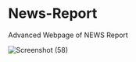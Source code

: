 # News-Report

Advanced Webpage of NEWS Report


![Screenshot (58)](https://user-images.githubusercontent.com/61191750/103988677-8a3abb00-51b4-11eb-988c-26eb082d70d1.png)
